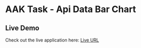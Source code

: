 # AAK Task - Api Data Bar Chart

## Live Demo

Check out the live application here: [Live URL](https://aak-task.vercel.app)
